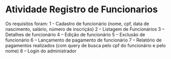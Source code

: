 # Atividade Registro de Funcionarios

Os requisitos foram:
    1 - Cadastro de funcionário (nome, cpf, data de nascimento, salário, número de inscrição)
    2 – Listagem de Funcionários
    3 – Detalhes de funcionário
    4 – Edição de funcionário
    5 – Exclusão de funcionário
    6 – Lançamento de pagamento de funcionário
    7 – Relatório de pagamentos realizados (com query de busca pelo cpf do funcionário e pelo nome)
    8 – Login do administrador